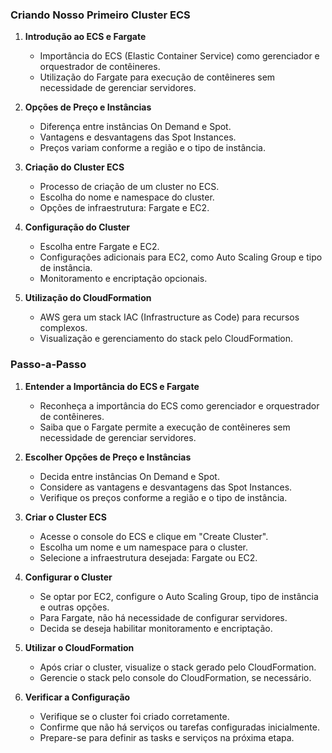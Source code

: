 ### Criando Nosso Primeiro Cluster ECS

1. **Introdução ao ECS e Fargate**

   - Importância do ECS (Elastic Container Service) como gerenciador e orquestrador de contêineres.
   - Utilização do Fargate para execução de contêineres sem necessidade de gerenciar servidores.

2. **Opções de Preço e Instâncias**

   - Diferença entre instâncias On Demand e Spot.
   - Vantagens e desvantagens das Spot Instances.
   - Preços variam conforme a região e o tipo de instância.

3. **Criação do Cluster ECS**

   - Processo de criação de um cluster no ECS.
   - Escolha do nome e namespace do cluster.
   - Opções de infraestrutura: Fargate e EC2.

4. **Configuração do Cluster**

   - Escolha entre Fargate e EC2.
   - Configurações adicionais para EC2, como Auto Scaling Group e tipo de instância.
   - Monitoramento e encriptação opcionais.

5. **Utilização do CloudFormation**
   - AWS gera um stack IAC (Infrastructure as Code) para recursos complexos.
   - Visualização e gerenciamento do stack pelo CloudFormation.

### Passo-a-Passo

1. **Entender a Importância do ECS e Fargate**

   - Reconheça a importância do ECS como gerenciador e orquestrador de contêineres.
   - Saiba que o Fargate permite a execução de contêineres sem necessidade de gerenciar servidores.

2. **Escolher Opções de Preço e Instâncias**

   - Decida entre instâncias On Demand e Spot.
   - Considere as vantagens e desvantagens das Spot Instances.
   - Verifique os preços conforme a região e o tipo de instância.

3. **Criar o Cluster ECS**

   - Acesse o console do ECS e clique em "Create Cluster".
   - Escolha um nome e um namespace para o cluster.
   - Selecione a infraestrutura desejada: Fargate ou EC2.

4. **Configurar o Cluster**

   - Se optar por EC2, configure o Auto Scaling Group, tipo de instância e outras opções.
   - Para Fargate, não há necessidade de configurar servidores.
   - Decida se deseja habilitar monitoramento e encriptação.

5. **Utilizar o CloudFormation**

   - Após criar o cluster, visualize o stack gerado pelo CloudFormation.
   - Gerencie o stack pelo console do CloudFormation, se necessário.

6. **Verificar a Configuração**
   - Verifique se o cluster foi criado corretamente.
   - Confirme que não há serviços ou tarefas configuradas inicialmente.
   - Prepare-se para definir as tasks e serviços na próxima etapa.
